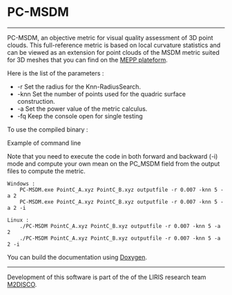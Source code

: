 # PC-MSDM
---

PC-MSDM, an objective metric for visual quality assessment of 3D point clouds. This full-reference metric is based on local curvature statistics and can be viewed as an extension for point clouds of the MSDM metric suited for 3D meshes that you can find on the [MEPP plateform](https://github.com/MEPP-team/MEPP). 


Here is the list of the parameters : 

* -r   Set the radius for the Knn-RadiusSearch.
* -knn Set the number of points used for the quadric surface construction.
* -a   Set the power value of the metric calculus.
* -fq Keep the console open for single testing

To use the compiled binary  :

Example of command line

  		
Note that you need to execute the code in both forward and backward (-i) mode and compute your own mean on the PC_MSDM field from the output files to compute the metric.
```
Windows : 
	PC-MSDM.exe PointC_A.xyz PointC_B.xyz outputfile -r 0.007 -knn 5 -a 2	  			 
	PC-MSDM.exe PointC_A.xyz PointC_B.xyz outputfile -r 0.007 -knn 5 -a 2 -i 			  
	
Linux : 
	./PC-MSDM PointC_A.xyz PointC_B.xyz outputfile -r 0.007 -knn 5 -a 2				
	./PC-MSDM PointC_A.xyz PointC_B.xyz outputfile -r 0.007 -knn 5 -a 2 -i    			
```

You can build the documentation using [Doxygen](http://www.doxygen.nl/).

---

Development of this software is part of the of the LIRIS research team [M2DISCO](https://liris.cnrs.fr/equipe/m2disco).
